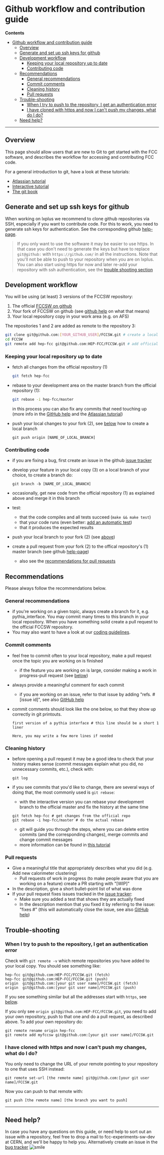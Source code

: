 # Github workflow and contribution guide

**Contents**

<!-- TOC -->

- [Github workflow and contribution guide](#github-workflow-and-contribution-guide)
    - [Overview](#overview)
    - [Generate and set up ssh keys for github](#generate-and-set-up-ssh-keys-for-github)
    - [Development workflow](#development-workflow)
        - [Keeping your local repository up to date](#keeping-your-local-repository-up-to-date)
        - [Contributing code](#contributing-code)
    - [Recommendations](#recommendations)
        - [General recommendations](#general-recommendations)
        - [Commit comments](#commit-comments)
        - [Cleaning history](#cleaning-history)
        - [Pull requests](#pull-requests)
    - [Trouble-shooting](#trouble-shooting)
        - [When I try to push to the repository, I get an authentication error](#when-i-try-to-push-to-the-repository-i-get-an-authentication-error)
        - [I have cloned with https and now I can't push my changes, what do I do?](#i-have-cloned-with-https-and-now-i-cant-push-my-changes-what-do-i-do)
    - [Need help?](#need-help)

<!-- /TOC -->

---

## Overview

This page should allow users that are new to Git to get started with the FCC
software, and describes the workflow for accessing and contributing FCC
code.

For a general introduction to git, have a look at these tutorials:

-   [Atlassian tutorial](https://www.atlassian.com/git/tutorials/)
-   [Interactive tutorial](http://pcottle.github.io/learnGitBranching/)
-   [The git book](https://git-scm.com/book/en/v2)

## Generate and set up ssh keys for github

When working on lxplus we recommend to clone github repositories via SSH, especially if you want to contribute code. For this to work, you need to generate ssh keys for authentication. See the corresponding github [help-page](https://help.github.com/articles/generating-an-ssh-key/).

> If you only want to use the software it may be easier to use https. In that case you don't need to generate the keys but have to replace `git@github:` with `https://github.com/` in all the instructions. Note that you'll not be able to push to your repository when you are on lxplus. You can also start using https for now and later re-add your repository with ssh authentication, see the [trouble shooting section](#trouble-shooting)

## Development workflow

You will be using (at least) 3 versions of the FCCSW repository:

1.  The official [FCCSW on github](https://github.com/HEP-FCC/FCCSW)
2.  Your fork of FCCSW on github (see [github help](https://help.github.com/articles/fork-a-repo/) on what that means)
3.  Your local repository copy in your work area (e.g. on AFS)

The repositories 1 and 2 are added as remote to the repository 3:

```bash
git clone git@github.com:[YOUR_GITHUB_USER]/FCCSW.git # create a local copy 1 of your fork 2
cd FCCSW
git remote add hep-fcc git@github.com:HEP-FCC/FCCSW.git # add official repo 1 as additional remote
```

### Keeping your local repository up to date

-   fetch all changes from the official repository (1)

    ```bash
    git fetch hep-fcc
    ```

-   rebase to your development area on the master branch from the official repository (1):

    ```bash
    git rebase -i hep-fcc/master
    ```

    in this process you can also fix any commits that need touching up (more info in the [GitHub help](https://help.github.com/articles/about-git-rebase/) and the [Atlassian tutorial](https://www.atlassian.com/git/tutorials/rewriting-history))

-   push your local changes to your fork (2), see [below](#contributing-code) how to create a local branch

    ```
    git push origin [NAME_OF_LOCAL_BRANCH]
    ```

### Contributing code

-   if you are fixing a bug, first create an issue in the github [issue tracker](https://github.com/HEP-FCC/FCCSW/issues)
-   develop your feature in your local copy (3) on a local branch of your choice, to create a branch do:

    ```
    git branch -b [NAME_OF_LOCAL_BRANCH]
    ```

-   occasionally, get new code from the official repository (1) as explained above and merge it in this branch
-   test:
    -   that the code compiles and all tests succeed (`make && make test`)
    -   that your code runs (even better: [add an automatic test](https://github.com/HEP-FCC/FCCSW/blob/master/doc/AddingTestsToFCCSW.md))
    -   that it produces the expected results
-   push your local branch to your fork (2) (see [above](#keeping-your-local-repository-up-to-date))
-   create a pull request from your fork (2) to the offical repository's (1) master branch (see github [help-page](https://help.github.com/articles/creating-a-pull-request/))
    - also see the [recommendations for pull requests](#pull-requests)

## Recommendations

Please always follow the recommendations below.

### General recommendations

-   if you're working on a given topic, always create a branch for
    it, e.g. pythia\_interface. You may commit many times to this branch
    in your local repository. When you have something solid create a
    pull request to the official FCCSW repository.
- You may also want to have a look at our [coding guidelines](https://github.com/HEP-FCC/FCCSW/blob/master/doc/CppCodingStyleGuidelines.md).

### Commit comments

-   feel free to commit often to your local repository, make a pull request once the topic you are working on is finished
    - if the feature you are working on is large, consider making a work in progress-pull request (see [below](#pull-requests))
-   always provide a meaningful comment for each commit
    -   if you are working on an issue, refer to that issue by adding "refs. #[issue id]", see also
        [GitHub help](https://help.github.com/articles/closing-issues-via-commit-messages/)
-   commit comments should look like the one below, so that they show up
    correctly in git printouts.

    ```
    first version of a pythia interface # this line should be a short 1 liner

    Here, you may write a few more lines if needed
    ```

### Cleaning history

- before opening a pull request it may be a good idea to check that your history makes sense (commit messages explain what you did, no unnecessary commits, etc.), check with:

  ```
  git log
  ```
- if you see commits that you'd like to change, there are several ways of doing that, the most commonly used is `git rebase`:
    - with the interactive version you can rebase your development branch to the official master and fix the history at the same time

    ```
    git fetch hep-fcc # get changes from the official repo
    git rebase -i hep-fcc/master # do the actual rebase
    ```

    - git will guide you through the steps, where you can delete entire commits (and the corresponding changes), merge commits and change commit messages
    - more information can be found in [this tutorial](https://www.atlassian.com/git/tutorials/rewriting-history#git-rebase-i)

### Pull requests

- Give a meaningful title that appropriately describes what you did (e.g. Add new calorimeter clustering)
  - Pull requests of work in progress (to make people aware that you are working on a feature) create a PR starting with "[WIP]"
- In the description, give a short bullet-point list of what was done
- If your pull request fixes issues tracked in the [issue tracker](https://github.com/HEP-FCC/FCCSW/issues):
    - Make sure you added a test that shows they are actually fixed
    - In the description mention that you fixed it by referring to the issue: "fixes #<issue-id>" (this will automatically close the issue, see also [GitHub help](https://help.github.com/articles/closing-issues-via-commit-messages/))

## Trouble-shooting

### When I try to push to the repository, I get an authentication error

Check with `git remote -v` which remote repositories you have added to your local copy. You should see something like:

```
hep-fcc	git@github.com:HEP-FCC/FCCSW.git (fetch)
hep-fcc	git@github.com:HEP-FCC/FCCSW.git (push)
origin	git@github.com:[your git user name]/FCCSW.git (fetch)
origin	git@github.com:[your git user name]/FCCSW.git (push)
```

If you see something similar but all the addresses start with `https`, see [below](#i-have-cloned-with-https-and-now-i-cant-push-my-changes-what-do-i-do).

If you only see `origin git@github.com:HEP-FCC/FCCSW.git`, you need to add your own repository, push to that one and do a pull request, as described above. To add your own repository do:

```
git remote rename origin hep-fcc
git remote add myfccsw git@github.com:[your git user name]/FCCSW.git
```


### I have cloned with https and now I can't push my changes, what do I do?

You only need to change the URL of your remote pointing to your repository to one that uses SSH instead:

```
git remote set-url [the remote name] git@github.com:[your git user name]/FCCSW.git
```

Now you can push to that remote with:

```
git push [the remote name] [the branch you want to push]
```

---

## Need help?

In case you have any questions on this guide, or need help to sort out
an issue with a repository, feel free to drop a mail to
fcc-experiments-sw-dev at CERN, and we'll be happy to help you.
Alternatively create an issue in the [bug tracker](https://github.com/HEP-FCC/FCCSW/issues)
![smile](https://twiki.cern.ch/twiki/pub/TWiki/SmiliesPlugin/smile.gif "smile")

